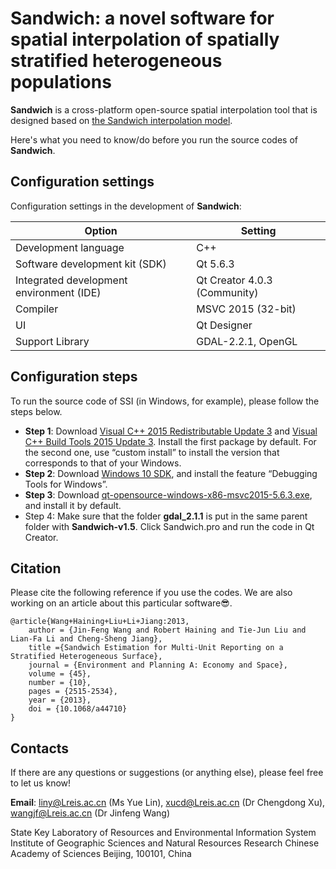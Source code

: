 # Sandwich: a novel software for spatial interpolation of spatially stratified heterogeneous populations

**Sandwich** is a cross-platform open-source spatial interpolation tool that is designed based on [the Sandwich interpolation model](https://journals.sagepub.com/doi/abs/10.1068/a44710?journalCode=epna).

Here's what you need to know/do before you run the source codes of **Sandwich**.

Configuration settings
--------
Configuration settings in the development of **Sandwich**:

| Option| Setting |
| ------ | ------ |
| Development language | C++ |
| Software development kit (SDK) | Qt 5.6.3 |
| Integrated development environment (IDE)|Qt Creator 4.0.3 (Community)
Compiler | MSVC 2015 (32-bit) |
| UI| Qt Designer |
| Support Library | GDAL-2.2.1, OpenGL |

Configuration steps
--------
To run the source code of SSI (in Windows, for example), please follow the steps below.
  - **Step 1**: Download [Visual C++ 2015 Redistributable Update 3](https://my.visualstudio.com/Downloads?PId=6542) and [Visual C++ Build Tools 2015 Update 3](https://my.visualstudio.com/Downloads?PId=6542). Install the first package by default. For the second one, use “custom install” to install the version that corresponds to that of your Windows.
  - **Step 2**: Download [Windows 10 SDK](https://developer.microsoft.com/en-us/windows/downloads/windows-10-sdk), and install the feature “Debugging Tools for Windows”.
  - **Step 3**: Download [qt-opensource-windows-x86-msvc2015-5.6.3.exe](https://download.qt.io/archive/qt/5.6/5.6.3/), and install it by default.
  - Step 4: Make sure that the folder **gdal_2.1.1** is put in the same parent folder with **Sandwich-v1.5**. Click Sandwich.pro and run the code in Qt Creator.

Citation
--------
Please cite the following reference if you use the codes. We are also working on an article about this particular software😎.
```
@article{Wang+Haining+Liu+Li+Jiang:2013,
    author = {Jin-Feng Wang and Robert Haining and Tie-Jun Liu and Lian-Fa Li and Cheng-Sheng Jiang},
    title ={Sandwich Estimation for Multi-Unit Reporting on a Stratified Heterogeneous Surface},
    journal = {Environment and Planning A: Economy and Space},
    volume = {45},
    number = {10},
    pages = {2515-2534},
    year = {2013},
    doi = {10.1068/a44710}
}
```

Contacts
--------
If there are any questions or suggestions (or anything else), please feel free to let us know!

**Email**: liny@Lreis.ac.cn (Ms Yue Lin), xucd@Lreis.ac.cn (Dr Chengdong Xu), wangjf@Lreis.ac.cn (Dr Jinfeng Wang)

State Key Laboratory of Resources and Environmental Information System Institute of Geographic Sciences and Natural Resources Research
Chinese Academy of Sciences
Beijing, 100101, China

